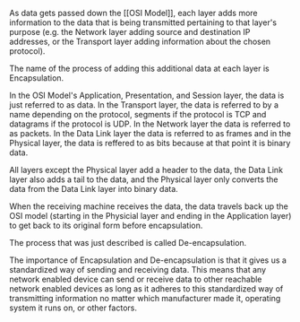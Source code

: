 As data gets passed down the [[OSI Model]], each layer adds more information to the data that is being transmitted pertaining to that layer's purpose (e.g. the Network layer adding source and destination IP addresses, or the Transport layer adding information about the chosen protocol).

The name of the process of adding this additional data at each layer is Encapsulation.

In the OSI Model's Application, Presentation, and Session layer, the data is just referred to as data. In the Transport layer, the data is referred to by a name depending on the protocol, segments if the protocol is TCP and datagrams if the protocol is UDP. In the Network layer the data is referred to as packets. In the Data Link layer the data is referred to as frames and in the Physical layer, the data is reffered to as bits because at that point it is binary data.

All layers except the Physical layer add a header to the data, the Data Link layer also adds a tail to the data, and the Physical layer only converts the data from the Data Link layer into binary data.

When the receiving machine receives the data, the data travels back up the OSI model (starting in the Physicial layer and ending in the Application layer) to get back to its original form before encapsulation.

The process that was just described is called De-encapsulation.

The importance of Encapsulation and De-encapsulation is that it gives us a standardized way of sending and receiving data. This means that any network enabled device can send or receive data to other reachable network enabled devices as long as it adheres to this standardized way of transmitting information no matter which manufacturer made it, operating system it runs on, or other factors.